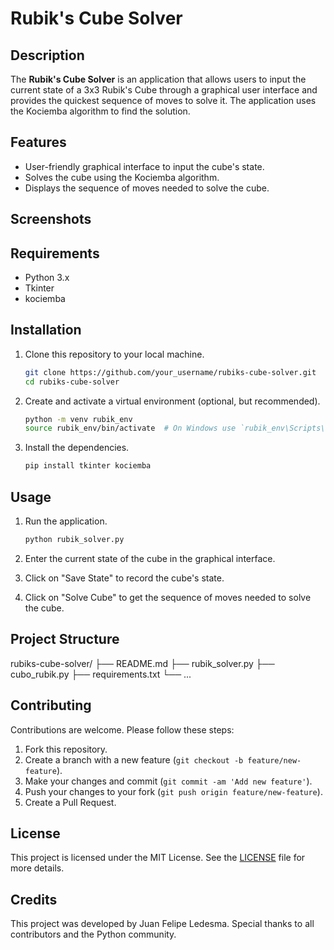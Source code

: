 # Rubik's Cube Solver

## Description

The **Rubik's Cube Solver** is an application that allows users to input the current state of a 3x3 Rubik's Cube through a graphical user interface and provides the quickest sequence of moves to solve it. The application uses the Kociemba algorithm to find the solution.

## Features

- User-friendly graphical interface to input the cube's state.
- Solves the cube using the Kociemba algorithm.
- Displays the sequence of moves needed to solve the cube.

## Screenshots

<!-- Include some screenshots of the application's interface here (TO-DO)-->

## Requirements

- Python 3.x
- Tkinter
- kociemba

## Installation

1. Clone this repository to your local machine.
    ```bash
    git clone https://github.com/your_username/rubiks-cube-solver.git
    cd rubiks-cube-solver
    ```

2. Create and activate a virtual environment (optional, but recommended).
    ```bash
    python -m venv rubik_env
    source rubik_env/bin/activate  # On Windows use `rubik_env\Scripts\activate`
    ```

3. Install the dependencies.
    ```bash
    pip install tkinter kociemba
    ```

## Usage

1. Run the application.
    ```bash
    python rubik_solver.py
    ```

2. Enter the current state of the cube in the graphical interface.

3. Click on "Save State" to record the cube's state.

4. Click on "Solve Cube" to get the sequence of moves needed to solve the cube.

## Project Structure

rubiks-cube-solver/
├── README.md
├── rubik_solver.py
├── cubo_rubik.py
├── requirements.txt
└── ...

## Contributing

Contributions are welcome. Please follow these steps:

1. Fork this repository.
2. Create a branch with a new feature (`git checkout -b feature/new-feature`).
3. Make your changes and commit (`git commit -am 'Add new feature'`).
4. Push your changes to your fork (`git push origin feature/new-feature`).
5. Create a Pull Request.

## License

This project is licensed under the MIT License. See the [LICENSE](LICENSE) file for more details.

## Credits

This project was developed by Juan Felipe Ledesma. Special thanks to all contributors and the Python community.

